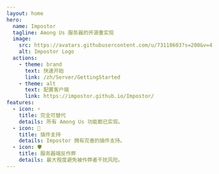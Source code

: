 ```yaml
---
layout: home
hero:
  name: Impostor
  tagline: Among Us 服务器的开源重实现
  image:
    src: https://avatars.githubusercontent.com/u/73118603?s=200&v=4
    alt: Impostor Logo
  actions:
    - theme: brand
      text: 快速开始
      link: /zh/Server/GettingStarted
    - theme: alt
      text: 配置客户端
      link: https://impostor.github.io/Impostor/
features:
  - icon: ⚡
    title: 完全可替代
    details: 所有 Among Us 功能都已实现。
  - icon: 🔌
    title: 插件支持
    details: Impostor 拥有完善的插件支持。
  - icon: 🛡️
    title: 服务器端反作弊
    details: 最大程度避免被作弊者干扰风险。
---
```


